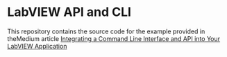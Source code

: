 # LabVIEW API and CLI

This repository contains the source code for the example provided in theMedium article [Integrating a Command Line Interface and API into Your LabVIEW Application](https://medium.com/@thomas.zilliox/integrating-a-command-line-interface-and-api-into-your-labview-application-0a44d493a63e)